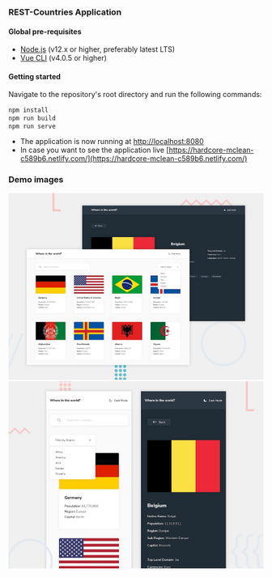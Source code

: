 ### REST-Countries Application

#### Global pre-requisites
- [Node.js](https://nodejs.org/en/) (v12.x or higher, preferably latest LTS)
- [Vue CLI](https://www.npmjs.com/package/@vue/cli) (v4.0.5 or higher)

#### Getting started
Navigate to the repository's root directory and run the following commands:
```
npm install
npm run build
npm run serve
```

- The application is now running at [http://localhost:8080](http://localhost:8080)
- In case you want to see the application live [https://hardcore-mclean-c589b6.netlify.com/](https://hardcore-mclean-c589b6.netlify.com/)

### Demo images
![Stock list](image-home.png)
![Stock article](image-mobile.png)

